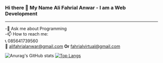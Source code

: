 ### <span style="text-align:center;">Hi there 👋 My Name Ali Fahrial Anwar - I am a Web Development<span>

<hr>

-💬 Ask me about Programming
  <br>
-📫 How to reach me: 
    <br>
    📞 085641739560
    <br>
    📩 alifahrialanwar@gmail.com <b>Or</b> fahrialvirtual@gmail.com 
    
    

<!--
**Fahrial07/Fahrial07** is a ✨ _special_ ✨ repository because its `README.md` (this file) appears on your GitHub profile.

Here are some ideas to get you started:

- 🔭 I’m currently working on ...
- 🌱 I’m currently learning ...
- 👯 I’m looking to collaborate on ...
- 🤔 I’m looking for help with ...
- 💬 Ask me about Programming
- 📫 How to reach me: ...
- 😄 Pronouns: ...
- ⚡ Fun fact: ...
-->


![Anurag's GitHub stats](https://github-readme-stats.vercel.app/api?username=Fahrial07&show_icons=true&theme=radical)               [![Top Langs](https://github-readme-stats.vercel.app/api/top-langs/?username=anuraghazra&layout=compact)](https://github.com/anuraghazra/github-readme-stats)




